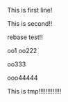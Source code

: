 This is first line!

This is second!!

rebase test!!

oo1
oo222

oo333

ooo44444

This is tmp!!!!!!!!!!!!!